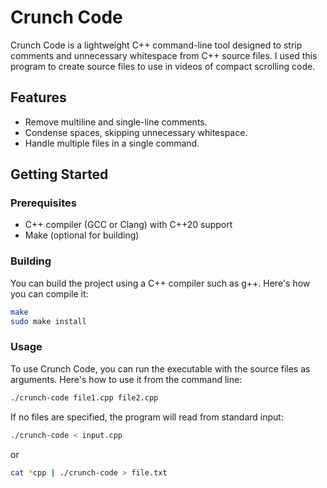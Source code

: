 # Crunch Code

Crunch Code is a lightweight C++ command-line tool designed to strip comments and unnecessary whitespace from C++ source files. I used this program to create source files to use in videos of compact scrolling code.

## Features

- Remove multiline and single-line comments.
- Condense spaces, skipping unnecessary whitespace.
- Handle multiple files in a single command.

## Getting Started

### Prerequisites

- C++ compiler (GCC or Clang) with C++20 support
- Make (optional for building)

### Building

You can build the project using a C++ compiler such as g++. Here's how you can compile it:

```bash
make
sudo make install
```

### Usage

To use Crunch Code, you can run the executable with the source files as arguments. Here's how to use it from the command line:

```bash
./crunch-code file1.cpp file2.cpp
```

If no files are specified, the program will read from standard input:

```bash
./crunch-code < input.cpp
```
or

```bash
cat *cpp | ./crunch-code > file.txt
```
